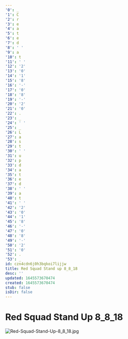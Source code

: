 ```yaml
---
'0': _
'1': C
'2': r
'3': e
'4': a
'5': t
'6': e
'7': d
'8': ' '
'9': a
'10': t
'11': ' '
'12': '2'
'13': '0'
'14': '1'
'15': '8'
'16': '-'
'17': '0'
'18': '8'
'19': '-'
'20': '2'
'21': '0'
'22': .
'23': _
'24': ' '
'25': _
'26': L
'27': a
'28': s
'29': t
'30': ' '
'31': u
'32': p
'33': d
'34': a
'35': t
'36': e
'37': d
'38': ' '
'39': a
'40': t
'41': ' '
'42': '2'
'43': '0'
'44': '1'
'45': '8'
'46': '-'
'47': '0'
'48': '8'
'49': '-'
'50': '2'
'51': '0'
'52': .
'53': _
id: czn4cdn6j0h3bqkoi7lijjw
title: Red Squad Stand up 8_8_18
desc: ''
updated: 1645573670474
created: 1645573670474
stub: false
isDir: false
---
```


# Red Squad Stand Up 8_8_18


![Red-Squad-Stand-Up-8_8_18.jpg](/assets/red-squad-stand-up-8_8_18-ubw1edeosltr.jpg)

